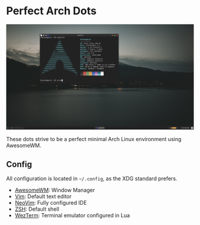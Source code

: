# Perfect Arch Dots

<p align="center">
<img src="https://github.com/ktkk/perfect-arch/blob/master/screenshot_1.png" width="900px">
</p>

These dots strive to be a perfect minimal Arch Linux environment using AwesomeWM.

## Config
All configuration is located in `~/.config`, as the XDG standard prefers.

- [AwesomeWM](https://awesomewm.org/): Window Manager
- [Vim](https://www.vim.org/): Default text editor
- [NeoVim](https://neovim.io/): Fully configured IDE
- [ZSH](https://www.zsh.org/): Default shell
- [WezTerm](https://wezfurlong.org/wezterm/): Terminal emulator configured in Lua
